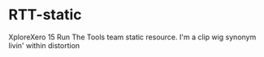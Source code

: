 # RTT-static
XploreXero 15 Run The Tools team static resource.
I'm a clip wig synonym livin' within distortion
